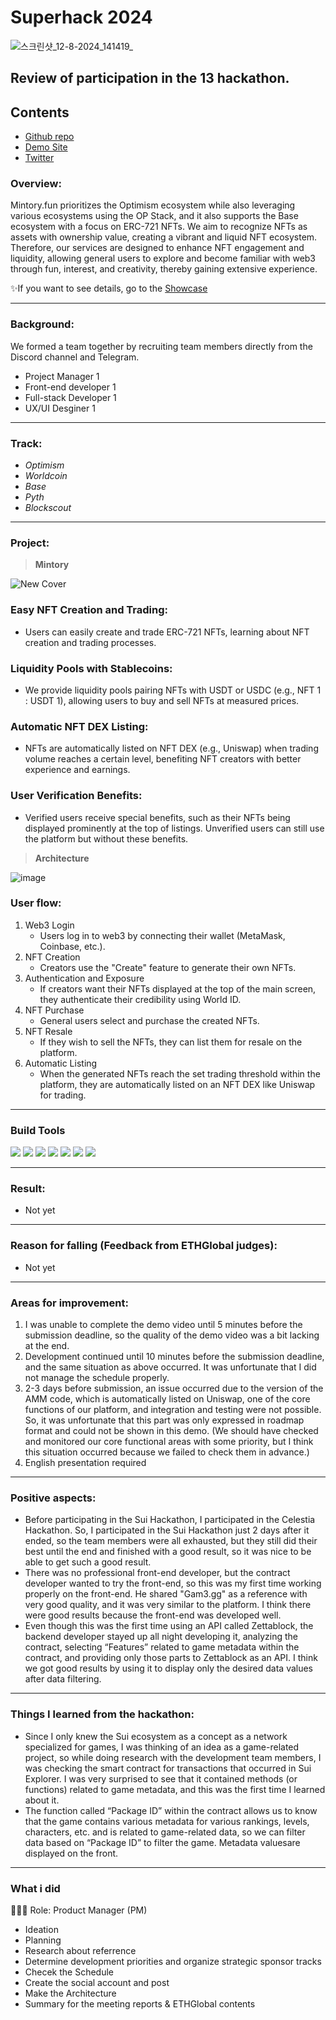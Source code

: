 # Superhack 2024
![스크린샷_12-8-2024_141419_](https://github.com/user-attachments/assets/4a4c5e85-f675-4f96-b267-58cab8cfbedc)

## Review of participation in the 13 hackathon.

## Contents
- [Github repo](https://github.com/alexsrebernic/mintory)
- [Demo Site](https://mintory.vercel.app/)
- [Twitter](https://x.com/mintorydotfun)

### Overview:
Mintory.fun prioritizes the Optimism ecosystem while also leveraging various ecosystems using the OP Stack, and it also supports the Base ecosystem with a focus on ERC-721 NFTs. We aim to recognize NFTs as assets with ownership value, creating a vibrant and liquid NFT ecosystem. Therefore, our services are designed to enhance NFT engagement and liquidity, allowing general users to explore and become familiar with web3 through fun, interest, and creativity, thereby gaining extensive experience.

✨If you want to see details, go to the [Showcase](https://ethglobal.com/showcase/mintory-fwd6i)

---
### Background:
We formed a team together by recruiting team members directly from the Discord channel and Telegram.
- Project Manager 1
- Front-end developer 1
- Full-stack Developer 1
- UX/UI Desginer 1

---
### Track:

- *Optimism*
- *Worldcoin*
- *Base*
- *Pyth*
- *Blockscout*

---
### Project:
> **Mintory**

![New Cover](https://github.com/user-attachments/assets/7de9eb02-de2e-49d6-bb0e-842c1435f0a3)

### Easy NFT Creation and Trading:
- Users can easily create and trade ERC-721 NFTs, learning about NFT creation and trading processes.

### Liquidity Pools with Stablecoins:
- We provide liquidity pools pairing NFTs with USDT or USDC (e.g., NFT 1 : USDT 1), allowing users to buy and sell NFTs at measured prices.

### Automatic NFT DEX Listing:
- NFTs are automatically listed on NFT DEX (e.g., Uniswap) when trading volume reaches a certain level, benefiting NFT creators with better experience and earnings.

### User Verification Benefits:
- Verified users receive special benefits, such as their NFTs being displayed prominently at the top of listings. Unverified users can still use the platform but without these benefits.

> **Architecture**

![image](https://github.com/user-attachments/assets/84e47de7-c004-468f-87c4-000079aa9aa8)

### User flow:
1. Web3 Login
   - Users log in to web3 by connecting their wallet (MetaMask, Coinbase, etc.).
2. NFT Creation
   - Creators use the "Create" feature to generate their own NFTs.
3. Authentication and Exposure
   - If creators want their NFTs displayed at the top of the main screen, they authenticate their credibility using World ID.
4. NFT Purchase
   - General users select and purchase the created NFTs.
5. NFT Resale
   - If they wish to sell the NFTs, they can list them for resale on the platform.
6. Automatic Listing
   - When the generated NFTs reach the set trading threshold within the platform, they are automatically listed on an NFT DEX like Uniswap for trading.

---
### Build Tools
<img src="https://img.shields.io/badge/Typescript-3178C6?style=flat&logo=typescript&logoColor=white"/> <img src="https://img.shields.io/badge/Go-00ADD8?style=flat&logo=go&logoColor=white"/> <img src="https://img.shields.io/badge/JavaScript-F7DF1E?style=flat&logo=javascript&logoColor=white"/> <img src="https://img.shields.io/badge/Next.js-ffffff?style=flat&logo=nextdotjs&logoColor=black"/> <img src="https://img.shields.io/badge/React-61DAFB?style=flat&logo=react&logoColor=white"/> <img src="https://img.shields.io/badge/Solidity-363636?style=flat&logo=solidity&logoColor=white"/> <img src="https://img.shields.io/badge/Web3.js-F16822?style=flat&logo=web3dotjs&logoColor=white"/>

---
### Result:
- Not yet

---
### Reason for falling (Feedback from ETHGlobal judges):
- Not yet

---
### Areas for improvement:
1) I was unable to complete the demo video until 5 minutes before the submission deadline, so the quality of the demo video was a bit lacking at the end.
2) Development continued until 10 minutes before the submission deadline, and the same situation as above occurred. It was unfortunate that I did not manage the schedule properly.
3) 2-3 days before submission, an issue occurred due to the version of the AMM code, which is automatically listed on Uniswap, one of the core functions of our platform, and integration and testing were not possible. So, it was unfortunate that this part was only expressed in roadmap format and could not be shown in this demo. (We should have checked and monitored our core functional areas with some priority, but I think this situation occurred because we failed to check them in advance.)
4) English presentation required

---
### Positive aspects:
- Before participating in the Sui Hackathon, I participated in the Celestia Hackathon. So, I participated in the Sui Hackathon just 2 days after it ended, so the team members were all exhausted, but they still did their best until the end and finished with a good result, so it was nice to be able to get such a good result.
- There was no professional front-end developer, but the contract developer wanted to try the front-end, so this was my first time working properly on the front-end. He shared "Gam3.gg" as a reference with very good quality, and it was very similar to the platform. I think there were good results because the front-end was developed well.
- Even though this was the first time using an API called Zettablock, the backend developer stayed up all night developing it, analyzing the contract, selecting “Features” related to game metadata within the contract, and providing only those parts to Zettablock as an API. I think we got good results by using it to display only the desired data values ​​after data filtering.

---
### Things I learned from the hackathon:
- Since I only knew the Sui ecosystem as a concept as a network specialized for games, I was thinking of an idea as a game-related project, so while doing research with the development team members, I was checking the smart contract for transactions that occurred in Sui Explorer. I was very surprised to see that it contained methods (or functions) related to game metadata, and this was the first time I learned about it.
- The function called “Package ID” within the contract allows us to know that the game contains various metadata for various rankings, levels, characters, etc. and is related to game-related data, so we can filter data based on “Package ID” to filter the game. Metadata values ​​are displayed on the front.

---
### What i did
👨🏼‍💻 Role: Product Manager (PM)

- Ideation
- Planning
- Research about referrence
- Determine development priorities and organize strategic sponsor tracks
- Checek the Schedule
- Create the social account and post
- Make the Architecture
- Summary for the meeting reports & ETHGlobal contents

